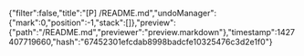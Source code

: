 {"filter":false,"title":"[P] /README.md","undoManager":{"mark":0,"position":-1,"stack":[]},"preview":{"path":"/README.md","previewer":"preview.markdown"},"timestamp":1427407719660,"hash":"67452301efcdab8998badcfe10325476c3d2e1f0"}